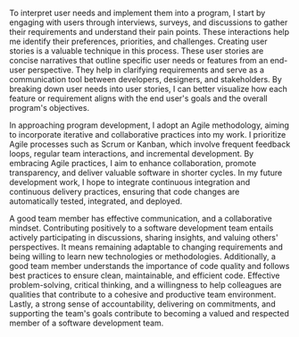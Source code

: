 To interpret user needs and implement them into a program, I start by engaging with users through interviews, surveys, and discussions to gather their requirements and understand their pain points. These interactions help me identify their preferences, priorities, and challenges. Creating user stories is a valuable technique in this process. These user stories are concise narratives that outline specific user needs or features from an end-user perspective. They help in clarifying requirements and serve as a communication tool between developers, designers, and stakeholders. By breaking down user needs into user stories, I can better visualize how each feature or requirement aligns with the end user's goals and the overall program's objectives. 

In approaching program development, I adopt an Agile methodology, aiming to incorporate iterative and collaborative practices into my work. I prioritize Agile processes such as Scrum or Kanban, which involve frequent feedback loops, regular team interactions, and incremental development. By embracing Agile practices, I aim to enhance collaboration, promote transparency, and deliver valuable software in shorter cycles. In my future development work, I hope to integrate continuous integration and continuous delivery practices, ensuring that code changes are automatically tested, integrated, and deployed.

A good team member has effective communication, and a collaborative mindset. Contributing positively to a software development team entails actively participating in discussions, sharing insights, and valuing others' perspectives. It means remaining adaptable to changing requirements and being willing to learn new technologies or methodologies. Additionally, a good team member understands the importance of code quality and follows best practices to ensure clean, maintainable, and efficient code. Effective problem-solving, critical thinking, and a willingness to help colleagues are qualities that contribute to a cohesive and productive team environment. Lastly, a strong sense of accountability, delivering on commitments, and supporting the team's goals contribute to becoming a valued and respected member of a software development team.
